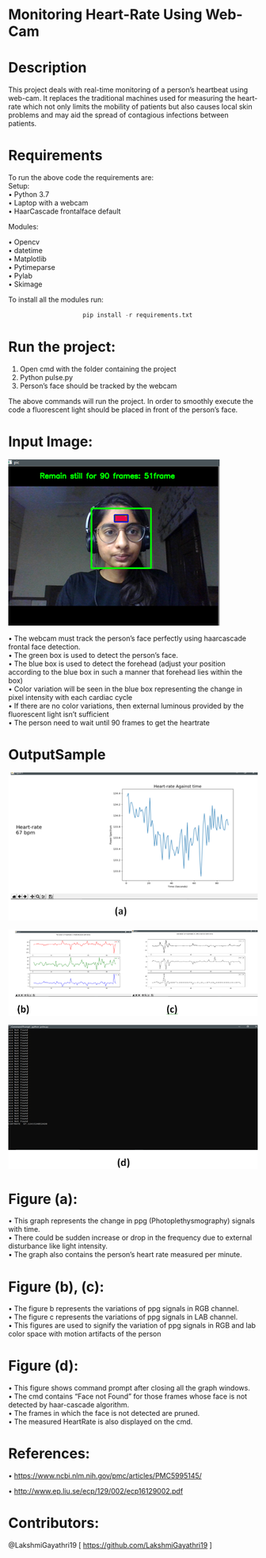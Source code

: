 # Monitoring Heart-Rate Using Web-Cam

# Description  
  
This project deals with real-time monitoring of a person’s heartbeat using web-cam. It replaces the traditional machines used for measuring the heart-rate which not only limits the mobility of patients but also causes local skin problems and may aid the spread of contagious infections between patients.

# Requirements  
  
To run the above code the requirements are:  
Setup:  
   • Python 3.7  
   • Laptop with a webcam  
   • HaarCascade frontalface default
     
Modules:  
  
• Opencv  
• datetime        
• Matplotlib    
• Pytimeparse  
• Pylab  
• Skimage     
   
To install all the modules run:  
  
```python 
                     pip install -r requirements.txt  
```    
  
# Run the project:

  1. Open cmd with the folder containing the project
  2. Python pulse.py
  3. Person’s face should be tracked by the webcam
  
The above commands will run the project. In order to smoothly execute the code a fluorescent light should be placed in front of the person’s face.

# Input Image:    
   ![(a)](https://github.com/Swathi-Guptha/Hb/blob/master/FaceDetection.png?raw=true)  
   
• The webcam must track the person’s face perfectly using haarcascade frontal face detection.  
• The green box is used to detect the person’s face.  
• The blue box is used to detect the forehead (adjust your position according to the blue box in such a manner that forehead lies within the box)  
• Color variation will be seen in the blue box representing the change in pixel intensity with each cardiac cycle  
• If there are no color variations, then external luminous provided by the fluorescent light isn’t sufficient  
• The person need to wait until 90 frames to get the heartrate  
  
# OutputSample  

![(a)](https://github.com/Swathi-Guptha/Hb/blob/master/HeartRateGraph.png)   
   
![(b)](https://github.com/Swathi-Guptha/Hb/blob/master/RGBCIE.png)  
  
![(d)](https://github.com/Swathi-Guptha/Hb/blob/master/Terminal.png)
  
# Figure (a):    
• This graph represents the change in ppg (Photoplethysmography) signals with time.  
• There could be sudden increase or drop in the frequency due to external disturbance like light intensity.  
• The graph also contains the person’s heart rate measured per minute.  
  
# Figure (b), (c):  
• The figure b represents the variations of ppg signals in RGB channel.    
• The figure c represents the variations of ppg signals in LAB channel.    
• This figures are used to signify the variation of ppg signals in RGB and lab color space with motion artifacts of the person  
  
# Figure (d):    
• This figure shows command prompt after closing all the graph windows.  
• The cmd contains “Face not Found” for those frames whose face is not detected by haar-cascade algorithm.  
• The frames in which the face is not detected are pruned.    
• The measured HeartRate is also displayed on the cmd.  

# References:   
• https://www.ncbi.nlm.nih.gov/pmc/articles/PMC5995145/

• http://www.ep.liu.se/ecp/129/002/ecp16129002.pdf  
  
# Contributors:  
   @LakshmiGayathri19 [ https://github.com/LakshmiGayathri19 ]


